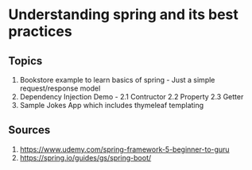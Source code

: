 # Understanding spring and its best practices

## Topics

1. Bookstore example to learn basics of spring - Just a simple request/response model
2. Dependency Injection Demo - 
    2.1 Contructor
    2.2 Property
    2.3 Getter
3. Sample Jokes App which includes thymeleaf templating

## Sources

1. https://www.udemy.com/spring-framework-5-beginner-to-guru
2. https://spring.io/guides/gs/spring-boot/
